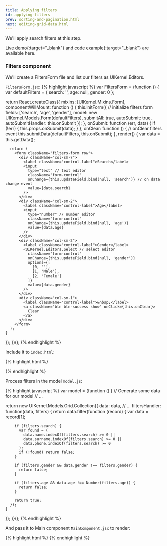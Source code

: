 ```yaml
---
title: Applying filters
id: applying-filters
prev: sorting-and-pagination.html
next: editing-grid-data.html
---
```


We'll apply search filters at this step.

[Live demo](/examples/applying-filters/){:target="_blank"} and [code example]({{site.github}}_site/examples/applying-filters){:target="_blank"} are available here.

### Filters component

We'll create a FiltersForm file and list our filters as UIKernel.Editors.

`FiltersForm.jsx`:
{% highlight javascript %}
var FiltersForm = (function () {
  var defaultFilters = {
    search: '',
    age: null,
    gender: 0
  };

  return React.createClass({
    mixins: [UIKernel.Mixins.Form],
    componentWillMount: function () {
      this.initForm({ // initialize filters form
        fields: ['search', 'age', 'gender'],
        model: new UIKernel.Models.Form(defaultFilters),
        submitAll: true,
        autoSubmit: true,
        autoSubmitHandler: this.onSubmit
      });
    },
    onSubmit: function (err, data) {
      if (!err) {
        this.props.onSubmit(data);
      }
    },
    onClear: function () { // onClear filters event
      this.submitData(defaultFilters, this.onSubmit);
    },
    render() {
      var data = this.getData();

      return (
        <form className="filters-form row">
          <div className="col-sm-7">
            <label className="control-label">Search</label>
            <input
              type="text" // text editor
              className="form-control"
              onChange={this.updateField.bind(null, 'search')} // on data change event
              value={data.search}
            />
          </div>
          <div className="col-sm-2">
            <label className="control-label">Age</label>
            <input
              type="number" // number editor
              className="form-control"
              onChange={this.updateField.bind(null, 'age')}
              value={data.age}
            />
          </div>
          <div className="col-sm-2">
            <label className="control-label">Gender</label>
            <UIKernel.Editors.Select // select editor
              className="form-control"
              onChange={this.updateField.bind(null, 'gender')}
              options={[
                [0, ''],
                [1, 'Male'],
                [2, 'Female']
              ]}
              value={data.gender}
            />
          </div>
          <div className="col-sm-1">
            <label className="control-label">&nbsp;</label>
            <a className="btn btn-success show" onClick={this.onClear}>
              Clear
            </a>
          </div>
        </form>
      );
    }
  });
})();
{% endhighlight %}

Include it to `index.html`:

{% highlight html %}
<!-- Filters form component -->
<script src="js/components/FiltersForm.jsx" type="text/jsx"></script>
{% endhighlight %}

Process filters in the model `model.js`:

{% highlight javascript %}
var model = (function () {
  // Generate some data for our model
  // ...

  return new UIKernel.Models.Grid.Collection({
    data: data,
    // ...
    filtersHandler: function(data, filters) {
      return data.filter(function (record) {
        var data = record[1];

        if (filters.search) {
          var found = (
            data.name.indexOf(filters.search) >= 0 ||
            data.surname.indexOf(filters.search) >= 0 ||
            data.phone.indexOf(filters.search) >= 0
          );
          if (!found) return false;
        }

        if (filters.gender && data.gender !== filters.gender) {
          return false;
        }

        if (filters.age && data.age !== Number(filters.age)) {
          return false;
        }

        return true;
      });
    }
  });
)}();
{% endhighlight %}

And pass it to Main component `MainComponent.jsx` to render:

{% highlight html %}
<FiltersForm onSubmit={this.applyFilters} />
{% endhighlight %}
